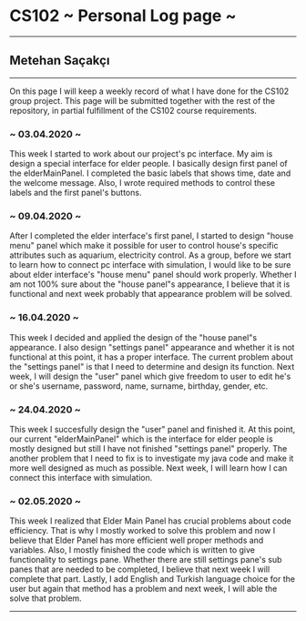 # CS102 ~ Personal Log page ~
****
## Metehan Saçakçı
****

On this page I will keep a weekly record of what I have done for the CS102 group project. This page will be submitted together with the rest of the repository, in partial fulfillment of the CS102 course requirements.

### ~ 03.04.2020 ~
This week I started to work about our project's pc interface. My aim is design a special interface for elder people. I basically design first panel of the elderMainPanel. I completed the basic labels that shows time, date and the welcome message. Also, I wrote required methods to control these labels and the first panel's buttons.

### ~ 09.04.2020 ~
After I completed the elder interface's first panel, I started to design "house menu" panel which make it possible for user to control house's specific attributes such as aquarium, electricity control. As a group, before we start to learn how to connect pc interface with simulation, I would like to be sure about elder interface's "house menu" panel should work properly. Whether I am not 100% sure about the "house panel"s appearance, I believe that it is functional and next week probably that appearance problem will be solved. 

### ~ 16.04.2020 ~
This week I decided and applied the design of the "house panel"s appearance. I also design "settings panel" appearance and whether it is not functional at this point, it has a proper interface. The current problem about the "settings panel" is that I need to determine and design its function. Next week, I will design the "user" panel which give freedom to user to edit he's or she's username, password, name, surname, birthday, gender, etc. 

### ~ 24.04.2020 ~
This week I succesfully design the "user" panel and finished it. At this point, our current "elderMainPanel" which is the interface for elder people is mostly designed but still I have not finished "settings panel" properly. The another problem that I need to fix is to investigate my java code and make it more well designed as much as possible. Next week, I will learn how I can connect this interface with simulation.

### ~ 02.05.2020 ~
This week I realized that Elder Main Panel has crucial problems about code efficiency. That is why I mostly worked to solve this problem and now I believe that Elder Panel has more efficient well proper methods and variables. Also, I mostly finished the code which is written to give functionality to settings pane. Whether there are still settings pane's sub panes that are needed to be completed, I believe that next week I will complete that part. Lastly, I add English and Turkish language choice for the user but again that method has a problem and next week, I will able the solve that problem. 

****
